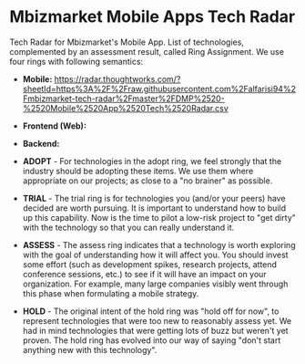 # Mbizmarket Mobile Apps Tech Radar

Tech Radar for Mbizmarket's Mobile App. List of technologies, complemented by an assessment result, called Ring Assignment. We use four rings with following semantics:

* **Mobile:** https://radar.thoughtworks.com/?sheetId=https%3A%2F%2Fraw.githubusercontent.com%2Falfarisi94%2Fmbizmarket-tech-radar%2Fmaster%2FDMP%2520-%2520Mobile%2520App%2520Tech%2520Radar.csv
* **Frontend (Web):**
* **Backend:**

* **ADOPT** - For technologies in the adopt ring, we feel strongly that the industry should be adopting these items. We use them where appropriate on our projects; as close to a "no brainer" as possible.

* **TRIAL** - The trial ring is for technologies you (and/or your peers) have decided are worth pursuing. It is important to understand how to build up this capability. Now is the time to pilot a low-risk project to "get dirty" with the technology so that you can really understand it.

* **ASSESS** - The assess ring indicates that a technology is worth exploring with the goal of understanding how it will affect you. You should invest some effort (such as development spikes, research projects, attend conference sessions, etc.) to see if it will have an impact on your organization. For example, many large companies visibly went through this phase when formulating a mobile strategy.

* **HOLD** - The original intent of the hold ring was "hold off for now", to represent technologies that were too new to reasonably assess yet. We had in mind technologies that were getting lots of buzz but weren't yet proven. The hold ring has evolved into our way of saying "don't start anything new with this technology".
